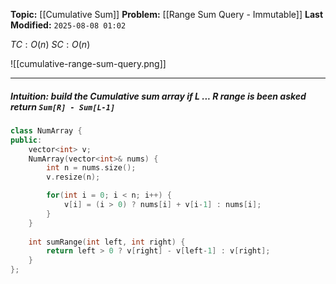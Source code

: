 **Topic:** [[Cumulative Sum]]
**Problem:**  [[Range Sum Query - Immutable]]
**Last Modified:**  `2025-08-08 01:02`

 $TC: O(n)$
 $SC: O(n)$

![[cumulative-range-sum-query.png]]

---
##### **Intuition**: build the **Cumulative sum** array if *L ... R* range is been asked return `Sum[R] - Sum[L-1]`

```cpp
class NumArray {
public:
    vector<int> v;
    NumArray(vector<int>& nums) {
        int n = nums.size();
        v.resize(n);

        for(int i = 0; i < n; i++) {
            v[i] = (i > 0) ? nums[i] + v[i-1] : nums[i];
        }
    }
    
    int sumRange(int left, int right) {
        return left > 0 ? v[right] - v[left-1] : v[right];
    }
};
```

